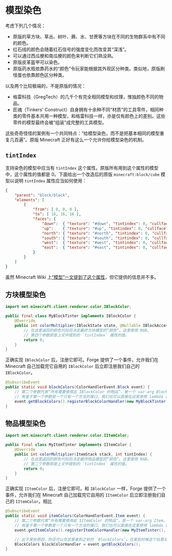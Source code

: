 # 模型染色

考虑下列几个情况：

  - 原版的草方块、草丛、树叶、蕨、水、甘蔗等方块在不同的生物群系中有不同的颜色。
  - 红石线的颜色会随着红石信号的强度变化而改变其“深浅”。
  - 可以通过西瓜梗和南瓜梗的颜色来判断它们熟没熟。
  - 原版皮革盔甲可以染色。
  - 原版药水瓶依靠药水的“颜色”令玩家能根据其外观区分种类。类似地，原版刷怪蛋也依靠颜色区分种类。

以及两个比较极端的，不是原版的情况：

  - 格雷科技（GregTech）的几千个有完全相同模型和纹理，惟独颜色不同的物品。
  - 匠魂（Tinkers' Construct）自身拥有十余种不同“材质”的工具零件，相同种类的零件基本共用一种模型<!-- 有一个例外，叫仙人掌 -->，和格雷科技一样，亦是仅有颜色上的差别。这些零件的模型最终会被“组装”成完整的工具模型。

这些奇奇怪怪的案例有一个共同特点：“给模型染色，而不是把基本相同的模型重复几百遍”。原版 Minecraft 正好有这么一个允许你给模型染色的机制。

## `tintIndex`

支持染色的模型中应当有 `tintIndex` 这个属性。原版所有用到这个属性的模型中，这个属性的值都是 0。下面给出一个改造后的原版 `minecraft:block/cube` 模型以说明 `tintIndex` 属性应当如何使用：

```json
{
    "parent": "block/block",
    "elements": [
        {  
            "from": [ 0, 0, 0 ],
            "to": [ 16, 16, 16 ],
            "faces": {
                "down":  { "texture": "#down", "tintindex": 0, "cullface": "down" },
                "up":    { "texture": "#up", "tintindex": 0, "cullface": "up" },
                "north": { "texture": "#north", "tintindex": 0, "cullface": "north" },
                "south": { "texture": "#south", "tintindex": 0, "cullface": "south" },
                "west":  { "texture": "#west", "tintindex": 0, "cullface": "west" },
                "east":  { "texture": "#east", "tintindex": 0, "cullface": "east" }
            }
        }
    ]
}
```

虽然 Minecraft Wiki 上[“模型”一文提到了这个属性][ref-mcw]，但它提供的信息并不多。

[ref-mcw]: https://minecraft-zh.gamepedia.com/%E6%A8%A1%E5%9E%8B

## 方块模型染色

```java
import net.minecraft.client.renderer.color.IBlockColor;

public final class MyBlockTinter implements IBlockColor {
    @Override
    public int colorMultiplier(IBlockState state, @Nullable IBlockAccess worldIn, @Nullable BlockPos pos, int tintIndex) {
        // 在这里返回的颜色代码将决定最终方块模型的“颜色”。这里使用 RGB。
        // 第四个参数即是上文中提到的 `tintIndex` 属性的值。
        return 0;
    }
}
```

正确实现 `IBlockColor` 后，注册它即可。Forge 提供了一个事件，允许我们在 Minecraft 自己加载完它自用的 `IBlockColor` 后立即注册我们自己的 `IBlockColor`。

```java
@SubscribeEvent
public static void blockColors(ColorHandlerEvent.Block event) {
    // 第二个参数代表“所有需要使用此 IBlockColor 的物品”，是一个 var-arg Block。
    // 有鉴于第一个参数是一个只有一个方法的接口，我们也可以直接在这里使用 lambda 表达式。
    event.getBlockColors().registerBlockColorHandler(new MyBlockTinter(), block1, block2, block3, ...);
}
```

## 物品模型染色

```java
import net.minecraft.client.renderer.color.IItemColor;

public final class MyItemTinter implements IItemColor {
    @Override
    public int colorMultiplier(ItemStack stack, int tintIndex) {
        // 在这里返回的颜色代码将决定最终物品模型的“颜色”。这里使用 RGB。
        // 第二个参数即是上文中提到的 `tintIndex` 属性的值。
        return 0;
    }
}
```

正确实现 `IItemColor` 后，注册它即可。和 `IBlockColor` 一样，Forge 提供了一个事件，允许我们在 Minecraft 自己加载完它自用的 `IItemColor` 后立即注册我们自己的 `IItemColor`。相比

```java
@SubscribeEvent
public static void itemColors(ColorHandlerEvent.Item event) {
    // 第二个参数代表“所有需要使用此 IItemColor 的物品”，是一个 var-arg Item。
    // 有鉴于第一个参数是一个只有一个方法的接口，我们也可以直接在这里使用 lambda 表达式。
    event.getItemColors().registerItemColorHandler(new MyItemTinter(), item1, item2, item3, ...);

    // 出于某些原因，你还可以在这里拿到之前的 `BlockColors`。在某些时候这个玩意会很有用。
    BlockColors blockColorHandler = event.getBlockColors();
}
```
